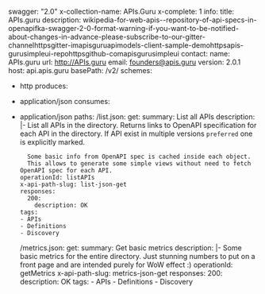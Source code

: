 swagger: "2.0"
x-collection-name: APIs.Guru
x-complete: 1
info:
  title: APIs.guru
  description: wikipedia-for-web-apis--repository-of-api-specs-in-openapifka-swagger-2-0-format-warning-if-you-want-to-be-notified-about-changes-in-advance-please-subscribe-to-our-gitter-channelhttpsgitter-imapisguruapimodels-client-sample-demohttpsapis-gurusimpleui-repohttpsgithub-comapisgurusimpleui
  contact:
    name: APIs.guru
    url: http://APIs.guru
    email: founders@apis.guru
  version: 2.0.1
host: api.apis.guru
basePath: /v2/
schemes:
- http
produces:
- application/json
consumes:
- application/json
paths:
  /list.json:
    get:
      summary: List all APIs
      description: |-
        List all APIs in the directory.
        Returns links to OpenAPI specification for each API in the directory.
        If API exist in multiple versions `preferred` one is explicitly marked.

        Some basic info from OpenAPI spec is cached inside each object.
        This allows to generate some simple views without need to fetch OpenAPI spec for each API.
      operationId: listAPIs
      x-api-path-slug: list-json-get
      responses:
        200:
          description: OK
      tags:
      - APIs
      - Definitions
      - Discovery
  /metrics.json:
    get:
      summary: Get basic metrics
      description: |-
        Some basic metrics for the entire directory.
        Just stunning numbers to put on a front page and are intended purely for WoW effect :)
      operationId: getMetrics
      x-api-path-slug: metrics-json-get
      responses:
        200:
          description: OK
      tags:
      - APIs
      - Definitions
      - Discovery